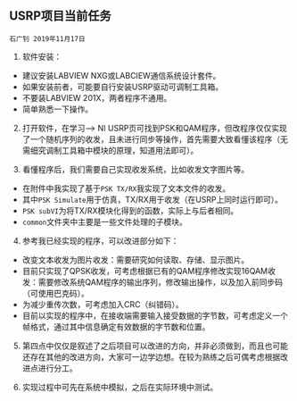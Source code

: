 ## USRP项目当前任务
    石广钊 2019年11月17日

1. 软件安装：
 - 建议安装LABVIEW NXG或LABCIEW通信系统设计套件。
 - 如果安装前者，可能要自行安装USRP驱动可调制工具箱。
 - 不要装LABVIEW 201X，两者程序不通用。
 - 简单熟悉一下操作。

2. 打开软件，在学习--> NI USRP页可找到PSK和QAM程序，但改程序仅仅实现了一个随机序列的收发，且未进行同步等操作，首先需要大致看懂该程序（无需细究调制工具箱中模块的原理，知道用法即可）。

3. 看懂程序后，我们需要自己实现收发系统，比如收发文字图片等。
 - 在附件中我实现了基于`PSK TX/RX`我实现了文本文件的收发。
 - 其中`PSK Simulate`用于仿真，TX/RX用于收发（在USRP上同时运行即可）。
 - `PSK subVI`为将TX/RX模块化得到的函数，实际上与后者相同。
 - `common`文件夹中主要是一些文件处理的子模块。

4. 参考我已经实现的程序，可以改进部分如下：
 - 改变文本收发为图片收发：需要研究如何读取、存储、显示图片。
 - 目前只实现了QPSK收发，可考虑根据已有的QAM程序修改实现16QAM收发：需要修改系统QAM程序的输出序列，修改输出操作，以及加入前同步码（可使用巴克码）。
 - 为减少重传次数，可考虑加入CRC（纠错码）。
 - 目前以实现的程序中，在接收端需要输入接受数据的字节数，可考虑定义一个帧格式，通过其中信息确定有效数据的字节数和位置。

5. 第四点中仅仅是叙述了之后项目可以改进的方向，并非必须做到，而且也可能还存在其他的改进方向，大家可一边学边想。在较为熟练之后可偶考虑根据改进点进行分工。

6. 实现过程中可先在系统中模拟，之后在实际环境中测试。

